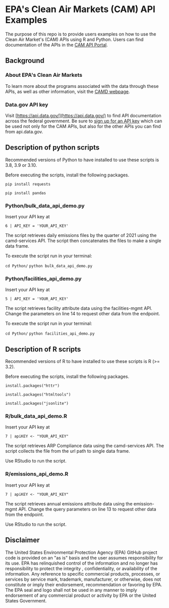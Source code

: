 # EPA's Clean Air Markets (CAM) API Examples
The purpose of this repo is to provide users examples on how to use the Clean Air Market's (CAM) APIs using R and Python. Users can find documentation of the APIs in the [CAM API Portal](https://www.epa.gov/airmarkets/cam-api-portal).

## Background
### About EPA's Clean Air Markets
To learn more about the programs associated with the data through these APIs, as well as other information, visit the [CAMD webpage](https://www.epa.gov/airmarkets).

### Data.gov API key
Visit [https://api.data.gov/](https://api.data.gov/) to find API documentation across the federal government. Be sure to [sign up for an API key](https://www.epa.gov/airmarkets/cam-api-portal#/api-key-signup) which can be used not only for the CAM APIs, but also for the other APIs you can find from api.data.gov.

## Description of python scripts
Recommended versions of Python to have installed to use these scripts is 3.8, 3.9 or 3.10.

Before executing the scripts, install the following packages.

`pip install requests`

`pip install pandas`

### Python/bulk_data_api_demo.py
Insert your API key at

`6 | API_KEY = 'YOUR_API_KEY'`

The script retrieves daily emissions files by the quarter of 2021 using the camd-services API. The script then concatenates the files to make a single data frame.

To execute the script run in your terminal:

`cd Python/`
`python bulk_data_api_demo.py`

### Python/facilities_api_demo.py
Insert your API key at

`5 | API_KEY = 'YOUR_API_KEY'`

The script retrieves facility attribute data using the facilities-mgmt API. Change the parameters on line 14 to request other data from the endpoint.

To execute the script run in your terminal:

`cd Python/`
`python facilities_api_demo.py`

## Description of R scripts
Recommended versions of R to have installed to use these scripts is R (>= 3.2).

Before executing the scripts, install the following packages.

`install.packages("httr")`

`install.packages("htmltools")`

`install.packages("jsonlite")`

### R/bulk_data_api_demo.R

Insert your API key at

`7 | apiKEY <- "YOUR_API_KEY"`

The script retrieves ARP Compliance data using the camd-services API. The script collects the file from the url path to single data frame.

Use RStudio to run the script.

### R/emissions_api_demo.R

Insert your API key at

`7 | apiKEY <- "YOUR_API_KEY"`

The script retrieves annual emissions attribute data using the emission-mgmt API. Change the query parameters on line 13 to request other data from the endpoint.

Use RStudio to run the script.

## Disclaimer  

The United States Environmental Protection Agency (EPA) GitHub project code is provided on an "as is" basis and the user assumes responsibility for its use. EPA has relinquished control of the information and no longer has responsibility to protect the integrity , confidentiality, or availability of the information. Any reference to specific commercial products, processes, or services by service mark, trademark, manufacturer, or otherwise, does not constitute or imply their endorsement, recommendation or favoring by EPA. The EPA seal and logo shall not be used in any manner to imply endorsement of any commercial product or activity by EPA or the United States Government.
